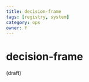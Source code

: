 ```yaml
---
title: decision-frame
tags: [registry, system]
category: ops
owner: f
---
```

# decision-frame
(draft)
